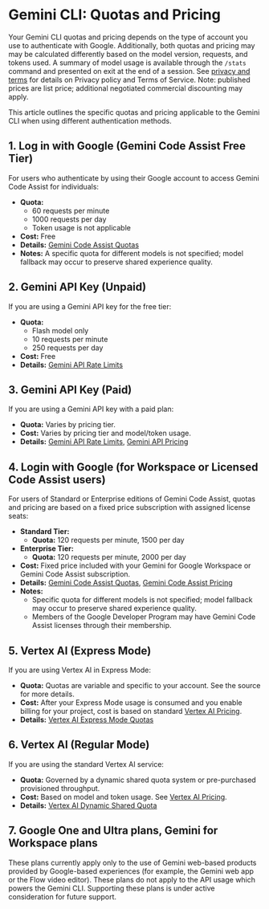 # Gemini CLI: Quotas and Pricing

Your Gemini CLI quotas and pricing depends on the type of account you use to authenticate with Google. Additionally, both quotas and pricing may may be calculated differently based on the model version, requests, and tokens used.  A summary of model usage is available through the `/stats` command and presented on exit at the end of a session. See [privacy and terms](./tos-privacy.md) for details on Privacy policy and Terms of Service. Note: published prices are list price; additional negotiated commercial discounting may apply.

This article outlines the specific quotas and pricing applicable to the Gemini CLI when using different authentication methods.

## 1. Log in with Google (Gemini Code Assist Free Tier)

For users who authenticate by using their Google account to access Gemini Code Assist for individuals:

- **Quota:**
    - 60 requests per minute
    - 1000 requests per day
    - Token usage is not applicable
- **Cost:** Free
- **Details:** [Gemini Code Assist Quotas](https://developers.google.com/gemini-code-assist/resources/quotas#quotas-for-agent-mode-gemini-cli)
- **Notes:** A specific quota for different models is not specified; model fallback may occur to preserve shared experience quality.

## 2. Gemini API Key (Unpaid)

If you are using a Gemini API key for the free tier:

- **Quota:**
    - Flash model only
    - 10 requests per minute
    - 250 requests per day
- **Cost:** Free
- **Details:** [Gemini API Rate Limits](https://ai.google.dev/gemini-api/docs/rate-limits)


## 3. Gemini API Key (Paid)

If you are using a Gemini API key with a paid plan:

- **Quota:** Varies by pricing tier.
- **Cost:** Varies by pricing tier and model/token usage.
- **Details:** [Gemini API Rate Limits](https://ai.google.dev/gemini-api/docs/rate-limits), [Gemini API Pricing](https://ai.google.dev/gemini-api/docs/pricing)

## 4. Login with Google (for Workspace or Licensed Code Assist users)

For users of Standard or Enterprise editions of Gemini Code Assist, quotas and pricing are based on a fixed price subscription with assigned license seats:

- **Standard Tier:**
    - **Quota:** 120 requests per minute, 1500 per day
- **Enterprise Tier:**
    - **Quota:** 120 requests per minute, 2000 per day
- **Cost:** Fixed price included with your Gemini for Google Workspace or Gemini Code Assist subscription.
- **Details:** [Gemini Code Assist Quotas](https://developers.google.com/gemini-code-assist/resources/quotas#quotas-for-agent-mode-gemini-cli), [Gemini Code Assist Pricing](https://cloud.google.com/products/gemini/pricing)
- **Notes:**
    - Specific quota for different models is not specified; model fallback may occur to preserve shared experience quality.
    - Members of the Google Developer Program may have Gemini Code Assist licenses through their membership.


## 5. Vertex AI (Express Mode)

If you are using Vertex AI in Express Mode:

- **Quota:** Quotas are variable and specific to your account. See the source for more details.
- **Cost:** After your Express Mode usage is consumed and you enable billing for your project, cost is based on standard [Vertex AI Pricing](https://cloud.google.com/vertex-ai/pricing).
- **Details:** [Vertex AI Express Mode Quotas](https://cloud.google.com/vertex-ai/generative-ai/docs/start/express-mode/overview#quotas)

## 6. Vertex AI (Regular Mode)

If you are using the standard Vertex AI service:

- **Quota:** Governed by a dynamic shared quota system or pre-purchased provisioned throughput.
- **Cost:** Based on model and token usage. See [Vertex AI Pricing](https://cloud.google.com/vertex-ai/pricing).
- **Details:** [Vertex AI Dynamic Shared Quota](https://cloud.google.com/vertex-ai/generative-ai/docs/resources/dynamic-shared-quota)


## 7. Google One and Ultra plans, Gemini for Workspace plans

These plans currently apply only to the use of Gemini web-based products provided by Google-based experiences (for example, the Gemini web app or the Flow video editor). These plans do not apply to the API usage which powers the Gemini CLI. Supporting these plans is under active consideration for future support.
